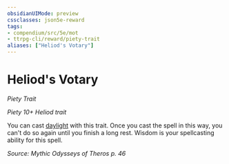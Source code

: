 ```yaml
---
obsidianUIMode: preview
cssclasses: json5e-reward
tags:
- compendium/src/5e/mot
- ttrpg-cli/reward/piety-trait
aliases: ["Heliod's Votary"]
---
```

# Heliod's Votary
*Piety Trait*  

*Piety 10+ Heliod trait*

You can cast [daylight](/3-Mechanics/CLI/spells/daylight.md) with this trait. Once you cast the spell in this way, you can't do so again until you finish a long rest. Wisdom is your spellcasting ability for this spell.

*Source: Mythic Odysseys of Theros p. 46*